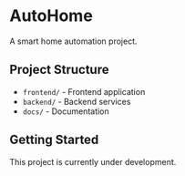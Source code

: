 # AutoHome

A smart home automation project.

## Project Structure

- `frontend/` - Frontend application
- `backend/` - Backend services
- `docs/` - Documentation

## Getting Started

This project is currently under development.
